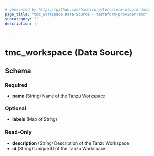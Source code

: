 ```yaml
---
# generated by https://github.com/hashicorp/terraform-plugin-docs
page_title: "tmc_workspace Data Source - terraform-provider-tmc"
subcategory: ""
description: |-
  
---
```


# tmc_workspace (Data Source)





<!-- schema generated by tfplugindocs -->
## Schema

### Required

- **name** (String) Name of the Tanzu Workspace

### Optional

- **labels** (Map of String)

### Read-Only

- **description** (String) Description of the Tanzu Workspace
- **id** (String) Unique ID of the Tanzu Workspace


